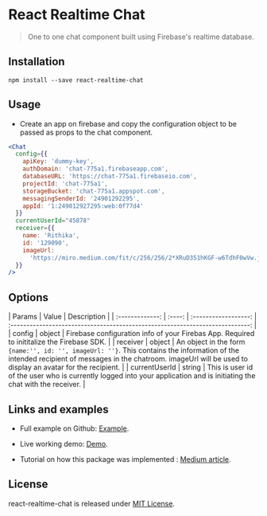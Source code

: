 # React Realtime Chat
> One to one chat component built using Firebase's realtime database.

## Installation
`npm install --save react-realtime-chat`

## Usage

- Create an app on firebase and copy the configuration object to be passed as props to the chat component.
  
```jsx harmony
<Chat
  config={{
    apiKey: 'dummy-key',
    authDomain: 'chat-775a1.firebaseapp.com',
    databaseURL: 'https://chat-775a1.firebaseio.com',
    projectId: 'chat-775a1',
    storageBucket: 'chat-775a1.appspot.com',
    messagingSenderId: '24901292295',
    appId: '1:249012927295:web:0f77d4'
  }}
  currentUserId="45878"
  receiver={{
    name: 'Rithika',
    id: '129090',
    imageUrl:
      'https://miro.medium.com/fit/c/256/256/2*XRuD351hKGF-w6TdhF0wVw.jpeg'
  }}
/>
```

## Options

|     Params      | Value  |     Description      |
| :-------------: | :----: | :------------------: | :---------------------------------------------------------------------------: |
|       config       | object | Firebase configuration info of your Firebas App. Required to inititalize the Firebase SDK. |
|      receiver       | object |  An object in the form `{name:'', id: '', imageUrl: ''}`. This contains the information of the intended recipient of messages in the chatroom. imageUrl will be used to display an avatar for the recipient. |
|    currentUserId     | string | This is user id of the user who is currently logged into your application and is initiating the chat with the receiver. |

## Links and examples

- Full example on Github: [Example](https://github.com/rithikachowta08/react-realtime-chat/tree/master/src).

- Live working demo: [Demo](https://afternoon-wildwood-14794.herokuapp.com/).

- Tutorial on how this package was implemented : [Medium article]().

## License

react-realtime-chat is released under [MIT License](https://opensource.org/licenses/MIT).

